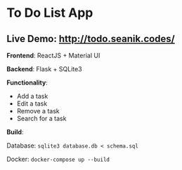 # To Do List App

## Live Demo: http://todo.seanik.codes/

**Frontend**: ReactJS + Material UI

**Backend**: Flask + SQLite3

**Functionality**:

* Add a task
* Edit a task
* Remove a task
* Search for a task

**Build**:

Database: ```sqlite3 database.db < schema.sql```

Docker: ```docker-compose up --build```
